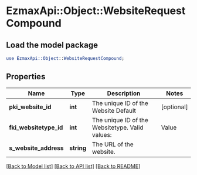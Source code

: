 # EzmaxApi::Object::WebsiteRequestCompound

## Load the model package
```perl
use EzmaxApi::Object::WebsiteRequestCompound;
```

## Properties
Name | Type | Description | Notes
------------ | ------------- | ------------- | -------------
**pki_website_id** | **int** | The unique ID of the Website Default | [optional] 
**fki_websitetype_id** | **int** | The unique ID of the Websitetype.  Valid values:  |Value|Description| |-|-| |1|Website| |2|Twitter| |3|Facebook| |4|Survey| | 
**s_website_address** | **string** | The URL of the website. | 

[[Back to Model list]](../README.md#documentation-for-models) [[Back to API list]](../README.md#documentation-for-api-endpoints) [[Back to README]](../README.md)


